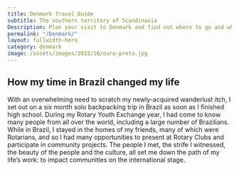 ```yaml
---
title: Denmark Travel Guide
subtitle: The southern territory of Scandinavia
Description: Plan your visit to Denmark and find out where to go and what to do in Denmark. Read about itineraries, activities, places to stay and travel essentials...
permalink: "/Denmark/"
layout: fullwidth-hero
category: denmark
image: /assets/images/2015/10/ouro-preto.jpg
---
```


## How my time in Brazil changed my life

With an overwhelming need to scratch my newly-acquired wanderlust itch, I set out on a six month solo backpacking trip in Brazil as soon as I finished high school. During my Rotary Youth Exchange year, I had come to know many people from all over the world, including a large number of Brazilians. While in Brazil, I stayed in the homes of my friends, many of which were Rotarians, and so I had many opportunities to present at Rotary Clubs and participate in community projects. The people I met, the strife I witnessed, the beauty of the people and the culture, all set me down the path of my life’s work: to impact communities on the international stage.
